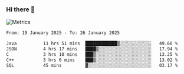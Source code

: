 ### Hi there 👋

![Metrics](https://github.com/radoapx/radoapx/blob/main/github-metrics.svg)

<!--START_SECTION:waka-->

```txt
From: 19 January 2025 - To: 26 January 2025

Java          11 hrs 51 mins  ████████████▒░░░░░░░░░░░░   49.60 %
JSON          4 hrs 17 mins   ████▒░░░░░░░░░░░░░░░░░░░░   17.94 %
C             3 hrs 10 mins   ███▒░░░░░░░░░░░░░░░░░░░░░   13.25 %
C++           3 hrs 6 mins    ███▒░░░░░░░░░░░░░░░░░░░░░   13.02 %
SQL           45 mins         ▓░░░░░░░░░░░░░░░░░░░░░░░░   03.17 %
```

<!--END_SECTION:waka-->

<!--
**radoapx/radoapx** is a ✨ _special_ ✨ repository because its `README.md` (this file) appears on your GitHub profile.

Here are some ideas to get you started:

- 🔭 I’m currently working on ...
- 🌱 I’m currently learning ...
- 👯 I’m looking to collaborate on ...
- 🤔 I’m looking for help with ...
- 💬 Ask me about ...
- 📫 How to reach me: ...
- 😄 Pronouns: ...
- ⚡ Fun fact: ...
-->
